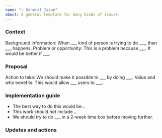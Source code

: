 ```yaml
---
name: "💡 General Issue"
about: A general template for many kinds of issues.
---
```


### Context

Background information: When ___ kind of person is trying to do ___, then ___ happens.
Problem or opportunity:  This is a problem because ___. It would be better if ___.

### Proposal

Action to take: We should make it possible to ___ by doing ___.
Value and who benefits: This would allow ___ users to ___.

### Implementation guide

<!-- Anything that will help lower the uncertainty in doing this. -->

- The best way to do this would be...
- This work should *not* include...
- We should try to do ___ in a 2-week time box before moving further.

### Updates and actions

<!--
Provide updates as we start to plan and do work.
- Sub-issues and tasks to work on
- Links to project boards
- Updates over time
-->

